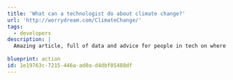 ```yaml
---
title: 'What can a technologist do about climate change?'
url: 'http://worrydream.com/ClimateChange/'
tags:
  - developers
description: |
  Amazing article, full of data and advice for people in tech on where they can make a difference.
  
blueprint: action
id: 1e19763c-7215-446a-ad0a-d4dbf05488df
---
```

